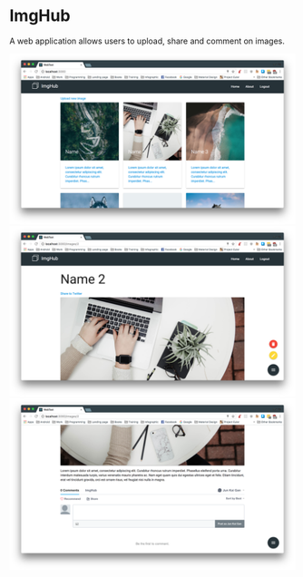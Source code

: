 # ImgHub
A web application allows users to upload, share and comment on images.


![Home page](home.png)
![Show page](show.png)
![Comment section](comment.png)
